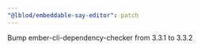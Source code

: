 ```yaml
---
"@lblod/embeddable-say-editor": patch
---
```


Bump ember-cli-dependency-checker from 3.3.1 to 3.3.2
